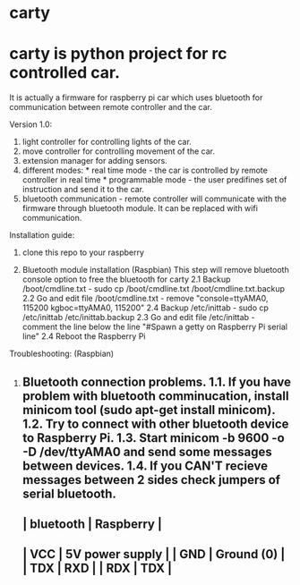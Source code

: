 # carty

# carty is python project for rc controlled car.
It is actually a firmware for raspberry pi car
which uses bluetooth for communication between remote controller and the car.

Version 1.0:
  1. light controller for controlling lights of the car.
  2. move controller for controlling movement of the car.
  3. extension manager for adding sensors.
  4. different modes:
    * real time mode - the car is controlled by remote controller in real time
    * programmable mode - the user predifines set of instruction and send it to the car.
  5. bluetooth communication - remote controller will communicate with the firmware through bluetooth module. It can be replaced with wifi communication.


Installation guide:
  1. clone this repo to your raspberry

  2. Bluetooth module installation (Raspbian)
    This step will remove bluetooth console option to free the bluetooth for carty
    2.1 Backup /boot/cmdline.txt - sudo cp /boot/cmdline.txt /boot/cmdline.txt.backup
    2.2 Go and edit file /boot/cmdline.txt - remove "console=ttyAMA0, 115200 kgboc=ttyAMA0, 115200"
    2.4 Backup /etc/inittab - sudo cp /etc/inittab /etc/inittab.backup
    2.3 Go and edit file /etc/inittab - comment the line below the line "#Spawn a getty on Raspberry Pi serial line"
    2.4 Reboot the Raspberry Pi


Troubleshooting: (Raspbian)
  1. Bluetooth connection problems.
    1.1. If you have problem with bluetooth comminucation, install minicom tool (sudo apt-get install minicom).
    1.2. Try to connect with other bluetooth device to Raspberry Pi.
    1.3. Start minicom -b 9600 -o -D /dev/ttyAMA0 and send some messages between devices.
    1.4. If you CAN'T recieve messages between 2 sides check jumpers of serial bluetooth.
        ----------------------------------
        | bluetooth    | Raspberry       |
        ----------------------------------
        |   VCC        | 5V power supply |
        |   GND        | Ground (0)      |
        |   TDX        | RXD             |
        |   RDX        |      TDX        |
        ----------------------------------

